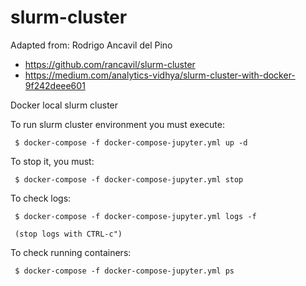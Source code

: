 # slurm-cluster

Adapted from: Rodrigo Ancavil del Pino

* <https://github.com/rancavil/slurm-cluster>
* <https://medium.com/analytics-vidhya/slurm-cluster-with-docker-9f242deee601>


Docker local slurm cluster

To run slurm cluster environment you must execute:

     $ docker-compose -f docker-compose-jupyter.yml up -d

To stop it, you must:

     $ docker-compose -f docker-compose-jupyter.yml stop

To check logs:

     $ docker-compose -f docker-compose-jupyter.yml logs -f

     (stop logs with CTRL-c")

To check running containers:

     $ docker-compose -f docker-compose-jupyter.yml ps
